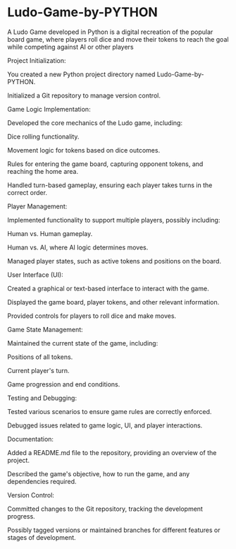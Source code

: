 # Ludo-Game-by-PYTHON
A Ludo Game developed in Python is a digital recreation of the popular board game, where players roll dice and move their tokens to reach the goal while competing against AI or other players

Project Initialization:

You created a new Python project directory named Ludo-Game-by-PYTHON.

Initialized a Git repository to manage version control.

Game Logic Implementation:

Developed the core mechanics of the Ludo game, including:

Dice rolling functionality.

Movement logic for tokens based on dice outcomes.

Rules for entering the game board, capturing opponent tokens, and reaching the home area.

Handled turn-based gameplay, ensuring each player takes turns in the correct order.

Player Management:

Implemented functionality to support multiple players, possibly including:

Human vs. Human gameplay.

Human vs. AI, where AI logic determines moves.

Managed player states, such as active tokens and positions on the board.

User Interface (UI):

Created a graphical or text-based interface to interact with the game.

Displayed the game board, player tokens, and other relevant information.

Provided controls for players to roll dice and make moves.

Game State Management:

Maintained the current state of the game, including:

Positions of all tokens.

Current player's turn.

Game progression and end conditions.

Testing and Debugging:

Tested various scenarios to ensure game rules are correctly enforced.

Debugged issues related to game logic, UI, and player interactions.

Documentation:

Added a README.md file to the repository, providing an overview of the project.

Described the game's objective, how to run the game, and any dependencies required.

Version Control:

Committed changes to the Git repository, tracking the development progress.

Possibly tagged versions or maintained branches for different features or stages of development.
